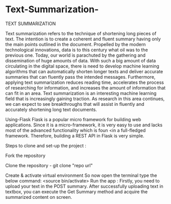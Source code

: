 # Text-Summarization-

TEXT SUMMARIZATION

Text summarization refers to the technique of shortening long pieces of text. The intention is to create a coherent and fluent summary having only the main points outlined in the document. Propelled by the modern technological innovations, data is to this century what oil was to the previous one. Today, our world is parachuted by the gathering and dissemination of huge amounts of data. With such a big amount of data circulating in the digital space, there is need to develop machine learning algorithms that can automatically shorten longer texts and deliver accurate summaries that can fluently pass the intended messages. Furthermore, applying text summarization reduces reading time, accelerates the process of researching for information, and increases the amount of information that can fit in an area. Text summarization is an interesting machine learning field that is increasingly gaining traction. As research in this area continues, we can expect to see breakthroughs that will assist in fluently and accurately shortening long text documents.

Using-Flask
Flask is a popular micro framework for building web applications. Since it is a micro-framework, it is very easy to use and lacks most of the advanced functionality which is foun <in a full-fledged framework. Therefore, building a REST API in Flask is very simple.

Steps to clone and set-up the project :

Fork the repository

Clone the repository - git clone "repo url"

Create & activate virtual environment
So now open the terminal type the below command: 
       <pip3 install virtualenv>
       <virtualenv>
       <source bin/activate>
Run the app : 
       <flask run> 
Firstly, you need to upload your text in the POST summary. After successfully uploading text in textbox, you can execute the Get Summary method and acquire the summarized content on screen.
